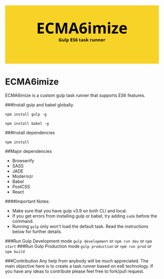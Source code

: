 ![logo ECMA6imize](https://github.com/therealedsheenan/ECMA6imize/blob/master/ecma6.png)
# ECMA6imize
ECMA6imize is a custom gulp task runner that supports ES6 features.

###Install gulp and babel globally.
```
npm install gulp -g
```
```
npm install babel -g
```
###Install dependencies
```
npm install
```

##Major dependencies
 - Browserify
 - SASS
 - JADE
 - Modernizr
 - Babel
 - PostCSS
 - React

####Important Notes:
- Make sure that you have gulp v3.9 on both CLI and local.
- If you get errors from installing gulp or babel, try adding `sudo` before the command.
- Running `gulp` only won't load the default task. Read the instructions below for further details.

###Run Gulp Development mode
`gulp development` or `npm run dev` or `npm start`
###Run Gulp Production mode
`gulp production` or `npm run prod` or `npm build`

###Contribution
Any help from anybody will be much appreciated. The main objective here is to create a task runner based on es6 technology. If you have any ideas to contribute please feel free to fork/pull request.
